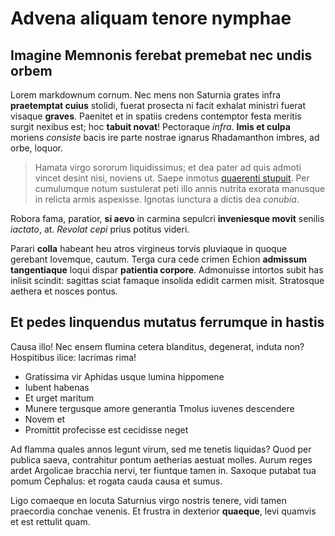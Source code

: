 # Advena aliquam tenore nymphae

## Imagine Memnonis ferebat premebat nec undis orbem

Lorem markdownum cornum. Nec mens non Saturnia grates infra **praetemptat
cuius** stolidi, fuerat prosecta ni facit exhalat ministri fuerat visaque
**graves**. Paenitet et in spatiis credens contemptor festa meritis surgit
nexibus est; hoc **tabuit novat**! Pectoraque *infra*. **Imis et culpa** moriens
*consiste* bacis ire parte nostrae ignarus Rhadamanthon imbres, ad orbe, loquor.

> Hamata virgo sororum liquidissimus; et dea pater ad quis admoti vincet desint
> nisi, noviens ut. Saepe inmotus [quaerenti stupuit](#et-quam). Per cumulumque
> notum sustulerat peti illo annis nutrita exorata manusque in relicta armis
> aspexisse. Ignotas iunctura a dictis dea *conubia*.

Robora fama, paratior, **si aevo** in carmina sepulcri **inveniesque movit**
senilis *iactato*, at. *Revolat cepi* prius potitus videri.

Parari **colla** habeant heu atros virgineus torvis pluviaque in quoque gerebant
Iovemque, cautum. Terga cura cede crimen Echion **admissum tangentiaque** loqui
dispar **patientia corpore**. Admonuisse intortos subit has inlisit scindit:
sagittas sciat famaque insolida edidit carmen misit. Stratosque aethera et
nosces pontus.

## Et pedes linquendus mutatus ferrumque in hastis

Causa illo! Nec ensem flumina cetera blanditus, degenerat, induta non?
Hospitibus ilice: lacrimas rima!

- Gratissima vir Aphidas usque lumina hippomene
- Iubent habenas
- Et urget maritum
- Munere tergusque amore generantia Tmolus iuvenes descendere
- Novem et
- Promittit profecisse est cecidisse neget

Ad flamma quales annos legunt virum, sed me tenetis liquidas? Quod per publica
saeva, contrahitur pontum aetherias aestuat molles. Aurum reges ardet Argolicae
bracchia nervi, ter fiuntque tamen in. Saxoque putabat tua pomum Cephalus: et
rogata cauda causa et sumus.

Ligo comaeque en locuta Saturnius virgo nostris tenere, vidi tamen praecordia
conchae venenis. Et frustra in dexterior **quaeque**, levi quamvis et est
rettulit quam.
